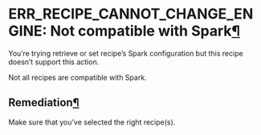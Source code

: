 ERR\_RECIPE\_CANNOT\_CHANGE\_ENGINE: Not compatible with Spark[¶](#err-recipe-cannot-change-engine-not-compatible-with-spark "Permalink to this heading")
=========================================================================================================================================================


You’re trying retrieve or set recipe’s Spark configuration but this recipe doesn’t support this action.


Not all recipes are compatible with Spark.



Remediation[¶](#remediation "Permalink to this heading")
--------------------------------------------------------


Make sure that you’ve selected the right recipe(s).